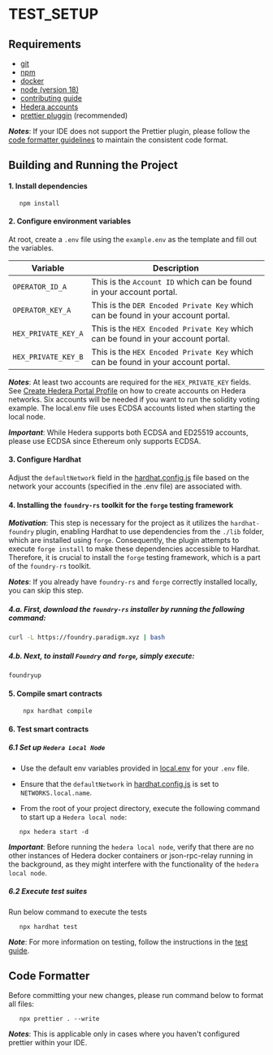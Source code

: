 # TEST_SETUP

## Requirements

- [git](https://git-scm.com/)
- [npm](https://www.npmjs.com/)
- [docker](https://www.docker.com/)
- [node (version 18)](https://nodejs.org/en/)
- [contributing guide](https://github.com/hashgraph/.github/blob/main/CONTRIBUTING.md#pull-requests)
- [Hedera accounts](https://docs.hedera.com/hedera/getting-started/introduction#create-hedera-portal-profile-faucet)
- [prettier pluggin](https://prettier.io/) (recommended)

**_Notes_**: If your IDE does not support the Prettier plugin, please follow the [code formatter guidelines](TEST_SETUP.md#code-formatter) to maintain the consistent code format.

## Building and Running the Project

#### 1. Install dependencies

```
   npm install
```

#### 2. Configure environment variables

At root, create a `.env` file using the `example.env` as the template and fill out the variables.

| Variable            | Description                                                                      |
| ------------------- | -------------------------------------------------------------------------------- |
| `OPERATOR_ID_A`     | This is the `Account ID` which can be found in your account portal.              |
| `OPERATOR_KEY_A`    | This is the `DER Encoded Private Key` which can be found in your account portal. |
| `HEX_PRIVATE_KEY_A` | This is the `HEX Encoded Private Key` which can be found in your account portal. |
| `HEX_PRIVATE_KEY_B` | This is the `HEX Encoded Private Key` which can be found in your account portal. |

**_Notes_**: At least two accounts are required for the `HEX_PRIVATE_KEY` fields. See [Create Hedera Portal Profile](https://docs.hedera.com/hedera/getting-started/introduction#create-hedera-portal-profile-faucet) on how to create accounts on Hedera networks.  Six accounts will be needed if you want to run the solidity voting example.  The local.env file uses ECDSA accounts listed when starting the local node.

**_Important_**: While Hedera supports both ECDSA and ED25519 accounts, please use ECDSA since Ethereum only supports ECDSA.

#### 3. Configure Hardhat

Adjust the `defaultNetwork` field in the [hardhat.config.js](hardhat.config.js) file based on the network your accounts (specified in the .env file) are associated with.

#### 4. Installing the `foundry-rs` toolkit for the `forge` testing framework

**_Motivation_**: This step is necessary for the project as it utilizes the `hardhat-foundry` plugin, enabling Hardhat to use dependencies from the `./lib` folder, which are installed using `forge`. Consequently, the plugin attempts to execute `forge install` to make these dependencies accessible to Hardhat. Therefore, it is crucial to install the `forge` testing framework, which is a part of the `foundry-rs` toolkit.

**_Notes_**: If you already have `foundry-rs` and `forge` correctly installed locally, you can skip this step.

##### 4.a. First, download the `foundry-rs` installer by running the following command:

```bash
curl -L https://foundry.paradigm.xyz | bash
```

##### 4.b. Next, to install `Foundry` and `forge`, simply execute:

```bash
foundryup
```

#### 5. Compile smart contracts

```
    npx hardhat compile
```

#### 6. Test smart contracts

##### 6.1 Set up `Hedera Local Node`

- Use the default env variables provided in [local.env](./local.env) for your `.env` file.

- Ensure that the `defaultNetwork` in [hardhat.config.js](./hardhat.config.js) is set to `NETWORKS.local.name`.

- From the root of your project directory, execute the following command to start up a `Hedera local node`:

```
   npx hedera start -d
```

**_Important_**: Before running the `hedera local node`, verify that there are no other instances of Hedera docker containers or json-rpc-relay running in the background, as they might interfere with the functionality of the `hedera local node`.

##### 6.2 Execute test suites

Run below command to execute the tests

```
   npx hardhat test
```

**_Note_**: For more information on testing, follow the instructions in the [test guide](test/README.md).

## Code Formatter

Before committing your new changes, please run command below to format all files:

```
   npx prettier . --write
```

**_Notes_**: This is applicable only in cases where you haven't configured prettier within your IDE.

